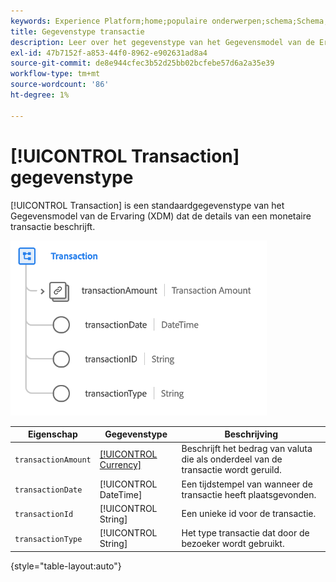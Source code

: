 ```yaml
---
keywords: Experience Platform;home;populaire onderwerpen;schema;Schema;XDM;velden;schema's;Schema's;transactie;datatype;data-type;data-type;
title: Gegevenstype transactie
description: Leer over het gegevenstype van het Gegevensmodel van de Ervaring van de Transactie (XDM).
exl-id: 47b7152f-a853-44f0-8962-e902631ad8a4
source-git-commit: de8e944cfec3b52d25bb02bcfebe57d6a2a35e39
workflow-type: tm+mt
source-wordcount: '86'
ht-degree: 1%

---
```


# [!UICONTROL Transaction] gegevenstype

[!UICONTROL Transaction] is een standaardgegevenstype van het Gegevensmodel van de Ervaring (XDM) dat de details van een monetaire transactie beschrijft.

![Transactiestructuur](../images/data-types/transaction.png)

| Eigenschap | Gegevenstype | Beschrijving |
| --- | --- | --- |
| `transactionAmount` | [[!UICONTROL Currency]](./currency.md) | Beschrijft het bedrag van valuta die als onderdeel van de transactie wordt geruild. |
| `transactionDate` | [!UICONTROL DateTime] | Een tijdstempel van wanneer de transactie heeft plaatsgevonden. |
| `transactionId` | [!UICONTROL String] | Een unieke id voor de transactie. |
| `transactionType` | [!UICONTROL String] | Het type transactie dat door de bezoeker wordt gebruikt. |

{style="table-layout:auto"}
